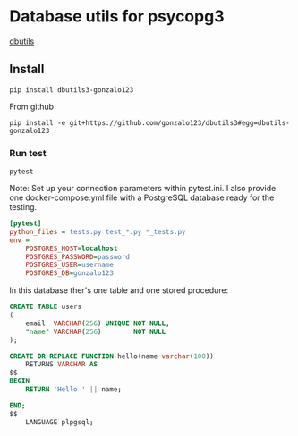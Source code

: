 # Database utils for psycopg3

[dbutils](https://github.com/gonzalo123/dbutils)

## Install

```commandline
pip install dbutils3-gonzalo123
```

From github
```commandline
pip install -e git+https://github.com/gonzalo123/dbutils3#egg=dbutils-gonzalo123
```

### Run test
```commandline
pytest
```

Note: Set up your connection parameters within pytest.ini. I also provide one docker-compose.yml file with a PostgreSQL database ready for the testing.

```ini
[pytest]
python_files = tests.py test_*.py *_tests.py
env =
    POSTGRES_HOST=localhost
    POSTGRES_PASSWORD=password
    POSTGRES_USER=username
    POSTGRES_DB=gonzalo123
```

In this database ther's one table and one stored procedure:

```sql
CREATE TABLE users
(
    email  VARCHAR(256) UNIQUE NOT NULL,
    "name" VARCHAR(256)        NOT NULL
);

CREATE OR REPLACE FUNCTION hello(name varchar(100))
    RETURNS VARCHAR AS
$$
BEGIN
    RETURN 'Hello ' || name;

END;
$$
    LANGUAGE plpgsql;
```
